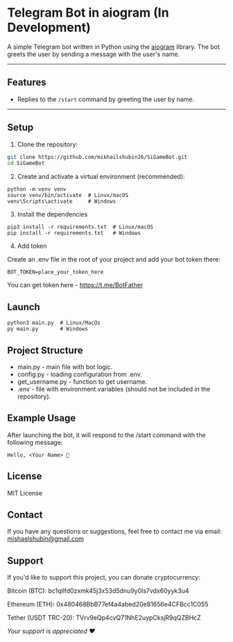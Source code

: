 # Telegram Bot in aiogram (In Development)

A simple Telegram bot written in Python using the [aiogram](https://docs.aiogram.dev/en/latest/) library. The bot greets the user by sending a message with the user's name.

---

## Features

- Replies to the `/start` command by greeting the user by name.

---

## Setup

1. Clone the repository:

```bash
git clone https://github.com/mikhailshubin26/SiGameBot.git
cd SiGameBot
```

2. Create and activate a virtual environment (recommended):

```
python -m venv venv
source venv/bin/activate  # Linux/macOS
venv\Scripts\activate     # Windows
```
3. Install the dependencies

```
pip3 install -r requirements.txt  # Linux/macOS
pip install -r requirements.txt   # Windows
```

4. Add token

Create an .env file in the root of your project and add your bot token there:
```
BOT_TOKEN=place_your_token_here

```

You can get token here - https://t.me/BotFather

## Launch

```
python3 main.py  # Linux/MacOs
py main.py       # Windows
```

## Project Structure
+ main.py - main file with bot logic.
+ config.py - loading configuration from .env.
+ get_username.py - function to get username.
+ .env - file with environment variables (should not be included in the repository).

## Example Usage

After launching the bot, it will respond to the /start command with the following message:
```
Hello, <Your Name> 👋
```

## License

MIT License

## Contact

If you have any questions or suggestions, feel free to contact me via email: mishaelshubin@gmail.com

## Support

If you'd like to support this project, you can donate cryptocurrency:

Bitcoin (BTC): bc1qllfd0zxmk45j3x53d5dnu9y0ls7vdx60yyk3u4

Ethereum (ETH): 0x480468BbB77ef4a4abed20e81656e4CFBcc1C055

Tether (USDT TRC-20): TVrv9eQp4cvQ71NhE2uypCksjR9qQZBHcZ

*Your support is appreciated ❤️*
